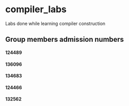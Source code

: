 # compiler_labs
Labs done while learning compiler construction
## Group members admission numbers
  #### 124489
  ####  136096
  #### 134683
  #### 124466
  #### 132562
